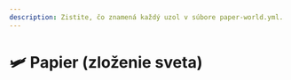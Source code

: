 ```yaml
---
description: Zistite, čo znamená každý uzol v súbore paper-world.yml.
---
```


# 🛩️ Papier (zloženie sveta)
